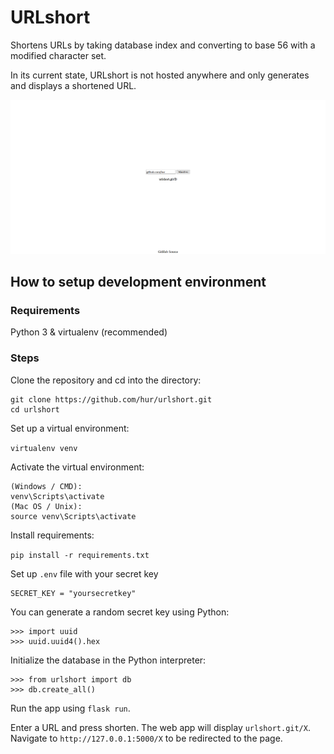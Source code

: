 # URLshort
Shortens URLs by taking database index and converting to base 56 with a modified character set.

In its current state, URLshort is not hosted anywhere and
only generates and displays a shortened URL.

![Sample Image](https://raw.githubusercontent.com/hur/urlshort/master/sample_image.png)
## How to setup development environment
### Requirements
Python 3 & virtualenv (recommended)
### Steps
Clone the repository and cd into the directory:
```
git clone https://github.com/hur/urlshort.git
cd urlshort
```
Set up a virtual environment:

`virtualenv venv`

Activate the virtual environment:
```
(Windows / CMD):
venv\Scripts\activate
(Mac OS / Unix):
source venv\Scripts\activate 
```
Install requirements:

`pip install -r requirements.txt`

Set up `.env` file with your secret key

```
SECRET_KEY = "yoursecretkey"
```
You can generate a random secret key using Python:
```
>>> import uuid
>>> uuid.uuid4().hex
```

Initialize the database in the Python interpreter:
```
>>> from urlshort import db
>>> db.create_all()
```
Run the app using `flask run`.

Enter a URL and press shorten. The web app will display `urlshort.git/X`. Navigate to `http://127.0.0.1:5000/X` to be redirected to the page.
